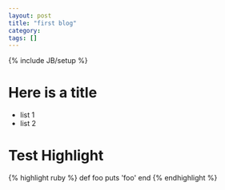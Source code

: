 ```yaml
---
layout: post
title: "first blog"
category: 
tags: []
---
```

{% include JB/setup %}

# Here is a title
* list 1 
* list 2


# Test Highlight

{% highlight ruby %}
def foo
  puts 'foo'
end
{% endhighlight %}